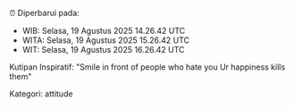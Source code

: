 ⏰ Diperbarui pada:
- WIB: Selasa, 19 Agustus 2025 14.26.42 UTC
- WITA: Selasa, 19 Agustus 2025 15.26.42 UTC
- WIT: Selasa, 19 Agustus 2025 16.26.42 UTC

Kutipan Inspiratif:
"Smile in front of people who hate you Ur happiness kills them"


Kategori: attitude

